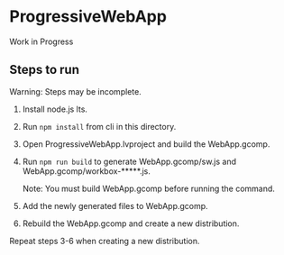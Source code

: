 # ProgressiveWebApp

Work in Progress

## Steps to run

Warning: Steps may be incomplete.

1. Install node.js lts.
2. Run `npm install` from cli in this directory.
3. Open ProgressiveWebApp.lvproject and build the WebApp.gcomp.
4. Run `npm run build` to generate WebApp.gcomp/sw.js and WebApp.gcomp/workbox-*****.js.

   Note: You must build WebApp.gcomp before running the command.
5. Add the newly generated files to WebApp.gcomp.
6. Rebuild the WebApp.gcomp and create a new distribution.

Repeat steps 3-6 when creating a new distribution.
